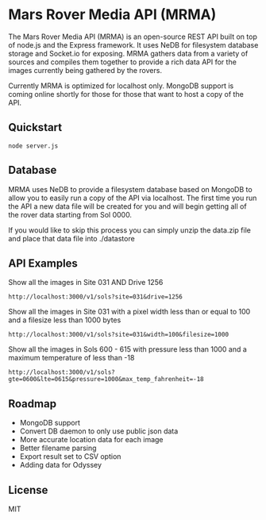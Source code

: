 Mars Rover Media API (MRMA)
====================

The Mars Rover Media API (MRMA) is an open-source REST API built on top of node.js and the Express framework. It uses NeDB for filesystem database storage and Socket.io for exposing. MRMA gathers data from a variety of sources and compiles them together to provide a rich data API for the images currently being gathered by the rovers.

Currently MRMA is optimized for localhost only. MongoDB support is coming online shortly for those for those that want to host a copy of the API. 

## Quickstart
	
	node server.js
	
## Database

MRMA uses NeDB to provide a filesystem database based on MongoDB to allow you to easily run a copy of the API via localhost. The first time you run the API a new data file will be created for you and will begin getting all of the rover data starting from Sol 0000.

If you would like to skip this process you can simply unzip the data.zip file and place that data file into ./datastore

## API Examples

Show all the images in Site 031 AND Drive 1256

	http://localhost:3000/v1/sols?site=031&drive=1256

Show all the images in Site 031 with a pixel width less than or equal to 100 and a filesize less than 1000 bytes

	http://localhost:3000/v1/sols?site=031&width=100&filesize=1000

Show all the images in Sols 600 - 615 with pressure less than 1000 and a maximum temperature of less than -18

	http://localhost:3000/v1/sols?gte=0600&lte=0615&pressure=1000&max_temp_fahrenheit=-18
	
## Roadmap

* MongoDB support
* Convert DB daemon to only use public json data
* More accurate location data for each image
* Better filename parsing
* Export result set to CSV option
* Adding data for Odyssey

## License

MIT
